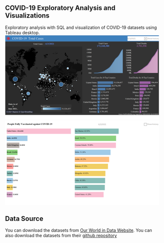 ## **COVID-19 Exploratory Analysis and Visualizations**
Exploratory analysis with SQL and visualization of COVID-19 datasets using Tableau desktop.
![](COVID-19-Total-Cases.png)
![](People_Fully_Vaccinated_against_COVID-19.png)

## **Data Source**
You can download the datasets from [Our World in Data Website](https://ourworldindata.org/covid-deaths). 
You can also download the datasets from their [github repository](https://github.com/owid/covid-19-data)
